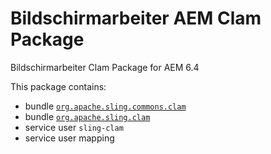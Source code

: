 # Bildschirmarbeiter AEM Clam Package

Bildschirmarbeiter Clam Package for AEM 6.4

This package contains:

* bundle [`org.apache.sling.commons.clam`](https://github.com/apache/sling-org-apache-sling-commons-clam)
* bundle [`org.apache.sling.clam`](https://github.com/apache/sling-org-apache-sling-clam)
* service user `sling-clam`
* service user mapping
